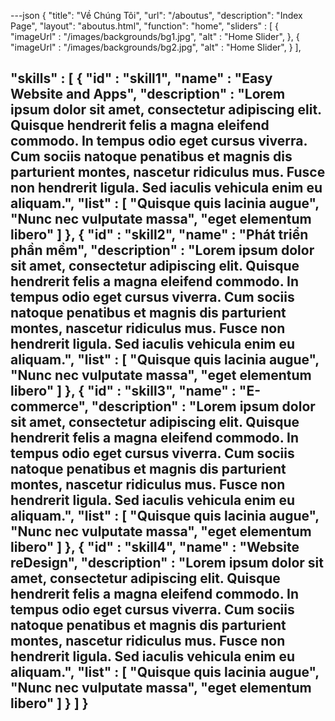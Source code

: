 ---json
{
"title": "Về Chúng Tôi",
"url": "/aboutus",
"description": "Index Page",
"layout": "aboutus.html",
"function": "home",
"sliders" : [
    {
        "imageUrl" : "/images/backgrounds/bg1.jpg",
        "alt" : "Home Slider",
    },
    {
        "imageUrl" : "/images/backgrounds/bg2.jpg",
        "alt" : "Home Slider",
    }
],

"skills" : [
  {
    "id" : "skill1",
    "name" : "Easy Website and Apps",
    "description" : "Lorem ipsum dolor sit amet, consectetur adipiscing elit. Quisque hendrerit felis a magna eleifend commodo. In tempus odio eget cursus viverra. Cum sociis natoque penatibus et magnis dis parturient montes, nascetur ridiculus mus. Fusce non hendrerit ligula. Sed iaculis vehicula enim eu aliquam.",
    "list" : [
      "Quisque quis lacinia augue",
      "Nunc nec vulputate massa",
      "eget elementum libero"
    ]
  },
  {
    "id" : "skill2",
    "name" : "Phát triển phần mềm",
    "description" : "Lorem ipsum dolor sit amet, consectetur adipiscing elit. Quisque hendrerit felis a magna eleifend commodo. In tempus odio eget cursus viverra. Cum sociis natoque penatibus et magnis dis parturient montes, nascetur ridiculus mus. Fusce non hendrerit ligula. Sed iaculis vehicula enim eu aliquam.",
    "list" : [
      "Quisque quis lacinia augue",
      "Nunc nec vulputate massa",
      "eget elementum libero"
    ]
  },
  {
    "id" : "skill3",
    "name" : "E-commerce",
    "description" : "Lorem ipsum dolor sit amet, consectetur adipiscing elit. Quisque hendrerit felis a magna eleifend commodo. In tempus odio eget cursus viverra. Cum sociis natoque penatibus et magnis dis parturient montes, nascetur ridiculus mus. Fusce non hendrerit ligula. Sed iaculis vehicula enim eu aliquam.",
    "list" : [
      "Quisque quis lacinia augue",
      "Nunc nec vulputate massa",
      "eget elementum libero"
    ]
  },
  {
    "id" : "skill4",
    "name" : "Website reDesign",
    "description" : "Lorem ipsum dolor sit amet, consectetur adipiscing elit. Quisque hendrerit felis a magna eleifend commodo. In tempus odio eget cursus viverra. Cum sociis natoque penatibus et magnis dis parturient montes, nascetur ridiculus mus. Fusce non hendrerit ligula. Sed iaculis vehicula enim eu aliquam.",
    "list" : [
      "Quisque quis lacinia augue",
      "Nunc nec vulputate massa",
      "eget elementum libero"
    ]
  }
]
}
---
